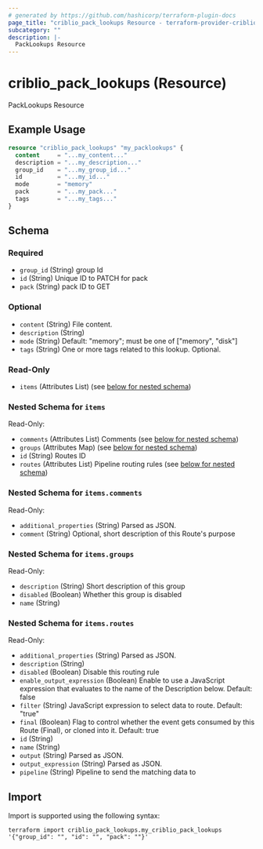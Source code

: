 ```yaml
---
# generated by https://github.com/hashicorp/terraform-plugin-docs
page_title: "criblio_pack_lookups Resource - terraform-provider-criblio"
subcategory: ""
description: |-
  PackLookups Resource
---
```


# criblio_pack_lookups (Resource)

PackLookups Resource

## Example Usage

```terraform
resource "criblio_pack_lookups" "my_packlookups" {
  content     = "...my_content..."
  description = "...my_description..."
  group_id    = "...my_group_id..."
  id          = "...my_id..."
  mode        = "memory"
  pack        = "...my_pack..."
  tags        = "...my_tags..."
}
```

<!-- schema generated by tfplugindocs -->
## Schema

### Required

- `group_id` (String) group Id
- `id` (String) Unique ID to PATCH for pack
- `pack` (String) pack ID to GET

### Optional

- `content` (String) File content.
- `description` (String)
- `mode` (String) Default: "memory"; must be one of ["memory", "disk"]
- `tags` (String) One or more tags related to this lookup. Optional.

### Read-Only

- `items` (Attributes List) (see [below for nested schema](#nestedatt--items))

<a id="nestedatt--items"></a>
### Nested Schema for `items`

Read-Only:

- `comments` (Attributes List) Comments (see [below for nested schema](#nestedatt--items--comments))
- `groups` (Attributes Map) (see [below for nested schema](#nestedatt--items--groups))
- `id` (String) Routes ID
- `routes` (Attributes List) Pipeline routing rules (see [below for nested schema](#nestedatt--items--routes))

<a id="nestedatt--items--comments"></a>
### Nested Schema for `items.comments`

Read-Only:

- `additional_properties` (String) Parsed as JSON.
- `comment` (String) Optional, short description of this Route's purpose


<a id="nestedatt--items--groups"></a>
### Nested Schema for `items.groups`

Read-Only:

- `description` (String) Short description of this group
- `disabled` (Boolean) Whether this group is disabled
- `name` (String)


<a id="nestedatt--items--routes"></a>
### Nested Schema for `items.routes`

Read-Only:

- `additional_properties` (String) Parsed as JSON.
- `description` (String)
- `disabled` (Boolean) Disable this routing rule
- `enable_output_expression` (Boolean) Enable to use a JavaScript expression that evaluates to the name of the Description below. Default: false
- `filter` (String) JavaScript expression to select data to route. Default: "true"
- `final` (Boolean) Flag to control whether the event gets consumed by this Route (Final), or cloned into it. Default: true
- `id` (String)
- `name` (String)
- `output` (String) Parsed as JSON.
- `output_expression` (String) Parsed as JSON.
- `pipeline` (String) Pipeline to send the matching data to

## Import

Import is supported using the following syntax:

```shell
terraform import criblio_pack_lookups.my_criblio_pack_lookups '{"group_id": "", "id": "", "pack": ""}'
```
